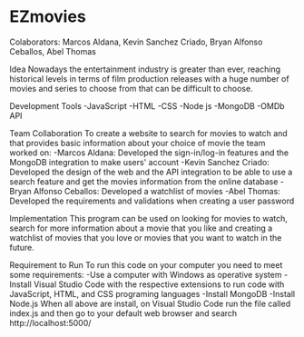 # EZmovies

Colaborators: Marcos Aldana, Kevin Sanchez Criado, Bryan Alfonso Ceballos, Abel Thomas

Idea
Nowadays the entertainment industry is greater than ever, reaching historical levels in terms of film production releases with a huge number of movies and series to choose from that can be difficult to choose.

Development Tools
-JavaScript
-HTML
-CSS
-Node js
-MongoDB
-OMDb API

Team Collaboration
To create a website to search for movies to watch and that provides basic information about your choice of movie the team worked on:
-Marcos Aldana: Developed the sign-in/log-in features and the MongoDB integration to make users' account
-Kevin Sanchez Criado: Developed the design of the web and the API integration to be able to use a search feature and get the movies information from the online database
-Bryan Alfonso Ceballos: Developed a watchlist of movies
-Abel Thomas: Developed the requirements and validations when creating a user password

Implementation
This program can be used on looking for movies to watch, search for more information about a movie that you like and creating a watchlist of movies that you love or movies that you want to watch in the future.

Requirement to Run
To run this code on your computer you need to meet some requirements:
-Use a computer with Windows as operative system
-Install Visual Studio Code with the respective extensions to run code with JavaScript, HTML, and CSS programing languages
-Install MongoDB
-Install Node.js 
When all above are install, on Visual Studio Code run the file called index.js and then go to your default web browser and search http://localhost:5000/

